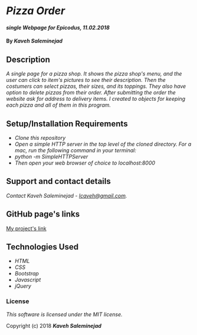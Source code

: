 # _Pizza Order_

#### _single Webpage for Epicodus, 11.02.2018_

#### By _**Kaveh Saleminejad**_

## Description

_A single page for a pizza shop. It shows the pizza shop's menu, and the user can click to item's pictures to see their description. Then the costumers can select pizzas, their sizes, and its toppings. They also have option to delete pizzas from their order. After submitting the order the website ask for address to delivery items. I created to objects for keeping each pizza and all of them in this program._


## Setup/Installation Requirements

* _Clone this repository_
* _Open a simple HTTP server in the top level of the cloned directory. For a mac, run the following command in your terminal:_   
* _python -m SimpleHTTPServer_
* _Then open your web browser of choice to localhost:8000_

## Support and contact details

_Contact Kaveh Saleminejad - lcaveh@gmail.com._

## GitHub page's links

[My project's link](https://lcaveh.github.io/pizza-order/)

## Technologies Used

* _HTML_
* _CSS_
* _Bootstrap_
* _Javascript_
* _jQuery_


### License

*This software is licensed under the MIT license.*

Copyright (c) 2018 **_Kaveh Saleminejad_**
